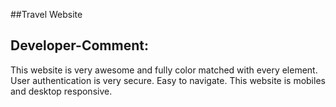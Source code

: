 ##Travel Website

## Developer-Comment:
This website is very awesome and fully color matched with every element. User authentication is very secure. Easy to navigate. This website is mobiles and desktop responsive.
